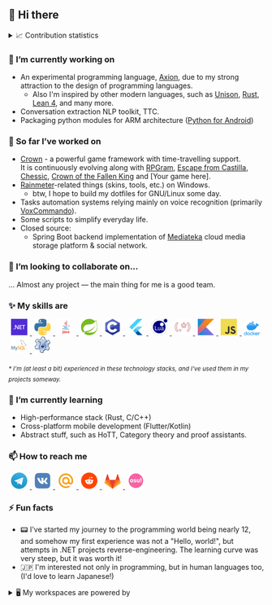## 👋 Hi there

<details>
     <summary>📈 Contribution statistics</summary>
     <table>
          <tr>
              <td><img src="https://github-readme-stats-f1uctus.vercel.app/api?username=F1uctus&theme=vue&show_icons=true&include_all_commits=true&hide_border=true&hide_title=true" /></td>
              <td><img src="https://github-readme-stats-f1uctus.vercel.app/api/top-langs/?username=F1uctus&theme=vue&hide_border=true&layout=compact" /></td>
          </tr>
     </table>
     <img width="1024" src="https://github-profile-trophy.vercel.app/?username=f1uctus&theme=onedark&no-bg=true&no-frame=true&margin-w=15&margin-h=15&column=7" />
     <img src="https://cr-skills-chart-widget.azurewebsites.net/api/api?username=F1uctus" />
</details>

### 🔭 I’m currently working on
* An experimental programming language, [Axion](https://github.com/F1uctus/Axion), due to my strong attraction to the design of programming languages.
  * Also I'm inspired by other modern languages, such as [Unison](https://www.unison-lang.org), [Rust](https://www.rust-lang.org), [Lean 4](https://github.com/leanprover/lean4), and many more.
* Conversation extraction NLP toolkit, TTC.
* Packaging python modules for ARM architecture ([Python for Android](https://github.com/F1uctus/p4a-recipes))

### 🎯 So far I’ve worked on
* [Crown](https://github.com/F1uctus/crown) - a powerful game framework with time-travelling support.
  <br>It is continuously evolving along with [RPGram](https://github.com/Zemllia/RPGram), [Escape from Castilla](https://github.com/F1uctus/escape-from-castilla), [Chessic](https://gitlab.com/F1uctus/Chessic), [Crown of the Fallen King](https://github.com/F1uctus/cotfk) and [Your game here].
* [Rainmeter](https://rainmeter.net)-related things (skins, tools, etc.) on Windows.
  * btw, I hope to build my dotfiles for GNU/Linux some day.
* Tasks automation systems relying mainly on voice recognition (primarily [VoxCommando](http://voxcommando.com/home/)).
* Some scripts to simplify everyday life.
* Closed source:
  * Spring Boot backend implementation of [Mediateka](https://media.dev.mediago.site) cloud media storage platform & social network.

### 👯 I’m looking to collaborate on...
... Almost any project — the main thing for me is a good team.

### ✨ My skills are

<p float="left">
  <a href="https://www.google.com/search?q=.NET">
    <img width="32" hspace="5" src="https://github.com/F1uctus/F1uctus/blob/master/images/dotnet.png" />
  </a>
  <a href="https://www.google.com/search?q=Python">
    <img width="32" hspace="5" src="https://github.com/F1uctus/F1uctus/blob/master/images/python.png" />
  </a>
  <a href="https://www.google.com/search?q=Java">
    <img width="32" hspace="5" src="https://github.com/F1uctus/F1uctus/blob/master/images/java.png" />
  </a>
  <a href="https://www.google.com/search?q=Spring+Framework">
    <img width="32" hspace="5" src="https://github.com/F1uctus/F1uctus/blob/master/images/spring.svg" />
  </a>
  <a href="https://www.google.com/search?q=C+programming+language">
    <img width="32" hspace="5" src="https://github.com/F1uctus/F1uctus/blob/master/images/c.png" />
  </a>
  <a href="https://www.google.com/search?q=Flutter">
    <img width="32" hspace="5" src="https://github.com/F1uctus/F1uctus/blob/master/images/flutter.svg" />
  </a>
  <a href="https://www.google.com/search?q=Lua">
    <img width="32" hspace="5" src="https://github.com/F1uctus/F1uctus/blob/master/images/lua.svg" />
  </a>
  <a href="https://www.google.com/search?q=Regular+Expressions">
    <img width="32" hspace="5" src="https://github.com/F1uctus/F1uctus/blob/master/images/regex.png" />
  </a>
  <a href="https://www.google.com/search?q=Kotlin">
    <img width="32" hspace="5" src="https://github.com/F1uctus/F1uctus/blob/master/images/kotlin.png" />
  </a>
  <a href="https://www.google.com/search?q=JavaScript">
    <img width="32" hspace="5" src="https://github.com/F1uctus/F1uctus/blob/master/images/js.png" />
  </a>
  <a href="https://www.google.com/search?q=Docker">
    <img width="32" hspace="5" src="https://github.com/F1uctus/F1uctus/blob/master/images/docker.webp" />
  </a>
  <a href="https://www.google.com/search?q=MySQL">
    <img width="32" hspace="5" src="https://github.com/F1uctus/F1uctus/blob/master/images/mysql.png" />
  </a>
  <a href="https://www.google.com/search?q=Lazarus">
    <img width="32" hspace="5" src="https://github.com/F1uctus/F1uctus/blob/master/images/lazarus.png" />
  </a>
</p>

<sub><i>* I'm (at least a bit) experienced in these technology stacks, and I've used them in my projects someway.</i></sub>

### 🌱 I’m currently learning
- High-performance stack (Rust, C/C++)
- Cross-platform mobile development (Flutter/Kotlin)
- Abstract stuff, such as HoTT, Category theory and proof assistants.

### 📫 How to reach me

<p float="left">
  <a href="https://t.me/F1uctus">
    <img width="32" hspace="5" src="https://github.com/F1uctus/F1uctus/blob/master/images/social/telegram.png" />
  </a>
  <a href="https://vk.com/F1uctus"> 
    <img width="32" hspace="5" src="https://github.com/F1uctus/F1uctus/blob/master/images/social/vk.svg" /> 
  </a>
  <a href="mailto:ilya.i.nikitin@proton.me">
    <img width="32" hspace="5" src="https://github.com/F1uctus/F1uctus/blob/master/images/social/mail.ru.png" /> 
  </a>
  <a href="https://reddit.com/u/F1uctus">
    <img width="32" hspace="5" src="https://github.com/F1uctus/F1uctus/blob/master/images/social/reddit.png" /> 
  </a>
  <a href="https://gitlab.com/F1uctus">
    <img width="32" hspace="5" src="https://github.com/F1uctus/F1uctus/blob/master/images/social/gitlab.svg" /> 
  </a>
  <a href="https://osu.ppy.sh/users/F1uctus">
    <img width="32" hspace="5" src="https://github.com/F1uctus/F1uctus/blob/master/images/social/osu!.png" />
  </a>
</p>

### ⚡ Fun facts
- 📟 I've started my journey to the programming world being nearly 12, and somehow my first experience was not a "Hello, world!",
but attempts in .NET projects reverse-engineering. The learning curve was very steep, but it was worth it!
- 🇯🇵 I'm interested not only in programming, but in human languages too, (I'd love to learn Japanese!)

<details>
    <summary>
         🖥️ My workspaces are powered by
    </summary>
    <ul>
         <li>Windows</li>
         <ul>
              <li>11 Insider Preview [Dev ring]</li>
         </ul>
    </ul>
    <ul>
         <li>Unix</li>
         <ul>
              <li>NixOS</li>
              <li>Arch Linux [Windows Subsystem for Linux]</li>
              <li>macOS 12.0.1 [Hackintosh]</li>
              <li>Android 11.0 [Termux]</li>
         </ul>
    </ul>
</details>
